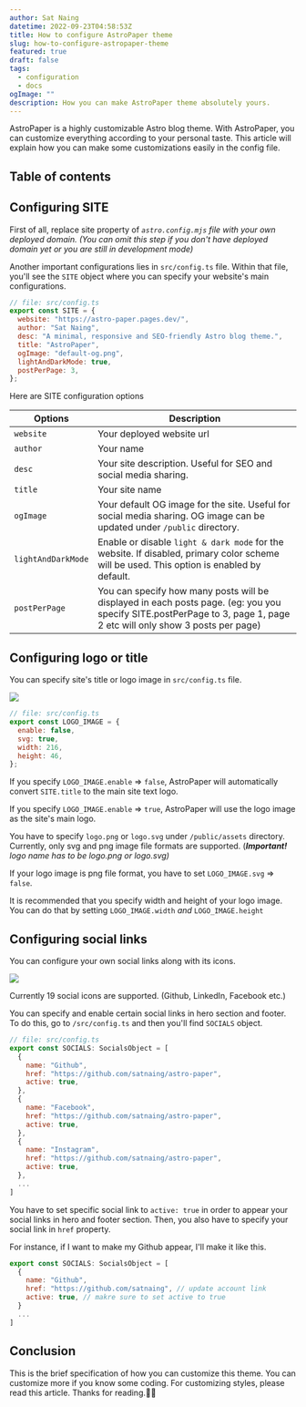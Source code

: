 ```yaml
---
author: Sat Naing
datetime: 2022-09-23T04:58:53Z
title: How to configure AstroPaper theme
slug: how-to-configure-astropaper-theme
featured: true
draft: false
tags:
  - configuration
  - docs
ogImage: ""
description: How you can make AstroPaper theme absolutely yours.
---
```


AstroPaper is a highly customizable Astro blog theme. With AstroPaper, you can customize everything according to your personal taste. This article will explain how you can make some customizations easily in the config file.

## Table of contents

## Configuring SITE

First of all, replace site property of _`astro.config.mjs` file with your own deployed domain. (You can omit this step if you don't have deployed domain yet or you are still in development mode)_

Another important configurations lies in `src/config.ts` file. Within that file, you'll see the `SITE` object where you can specify your website's main configurations.

```js
// file: src/config.ts
export const SITE = {
  website: "https://astro-paper.pages.dev/",
  author: "Sat Naing",
  desc: "A minimal, responsive and SEO-friendly Astro blog theme.",
  title: "AstroPaper",
  ogImage: "default-og.png",
  lightAndDarkMode: true,
  postPerPage: 3,
};
```

Here are SITE configuration options

| Options            | Description                                                                                                                                                          |
| ------------------ | -------------------------------------------------------------------------------------------------------------------------------------------------------------------- |
| `website`          | Your deployed website url                                                                                                                                            |
| `author`           | Your name                                                                                                                                                            |
| `desc`             | Your site description. Useful for SEO and social media sharing.                                                                                                      |
| `title`            | Your site name                                                                                                                                                       |
| `ogImage`          | Your default OG image for the site. Useful for social media sharing. OG image can be updated under `/public` directory.                                              |
| `lightAndDarkMode` | Enable or disable `light & dark mode` for the website. If disabled, primary color scheme will be used. This option is enabled by default.                            |
| `postPerPage`      | You can specify how many posts will be displayed in each posts page. (eg: you you specify SITE.postPerPage to 3, page 1, page 2 etc will only show 3 posts per page) |

## Configuring logo or title

You can specify site's title or logo image in `src/config.ts` file.

![](https://res.cloudinary.com/noezectz/v1663911318/astro-paper/AstroPaper-logo-config_goff5l.png)

```js
// file: src/config.ts
export const LOGO_IMAGE = {
  enable: false,
  svg: true,
  width: 216,
  height: 46,
};
```

If you specify `LOGO_IMAGE.enable` => `false`, AstroPaper will automatically convert `SITE.title` to the main site text logo.

If you specify `LOGO_IMAGE.enable` => `true`, AstroPaper will use the logo image as the site's main logo.

You have to specify `logo.png` or `logo.svg` under `/public/assets` directory. Currently, only svg and png image file formats are supported. (**_Important!_** _logo name has to be logo.png or logo.svg)_

If your logo image is png file format, you have to set `LOGO_IMAGE.svg` => `false`.

It is recommended that you specify width and height of your logo image. You can do that by setting `LOGO_IMAGE.width` _and_ `LOGO_IMAGE.height`

## Configuring social links

You can configure your own social links along with its icons.

![](https://res.cloudinary.com/noezectz/v1663914759/astro-paper/astro-paper-socials_tkcjgq.png)

Currently 19 social icons are supported. (Github, LinkedIn, Facebook etc.)

You can specify and enable certain social links in hero section and footer. To do this, go to `/src/config.ts` and then you'll find `SOCIALS` object.

```js
// file: src/config.ts
export const SOCIALS: SocialsObject = [
  {
    name: "Github",
    href: "https://github.com/satnaing/astro-paper",
    active: true,
  },
  {
    name: "Facebook",
    href: "https://github.com/satnaing/astro-paper",
    active: true,
  },
  {
    name: "Instagram",
    href: "https://github.com/satnaing/astro-paper",
    active: true,
  },
  ...
]
```

You have to set specific social link to `active: true` in order to appear your social links in hero and footer section. Then, you also have to specify your social link in `href` property.

For instance, if I want to make my Github appear, I'll make it like this.

```js
export const SOCIALS: SocialsObject = [
  {
    name: "Github",
    href: "https://github.com/satnaing", // update account link
    active: true, // makre sure to set active to true
  }
  ...
]
```

## Conclusion

This is the brief specification of how you can customize this theme. You can customize more if you know some coding. For customizing styles, please read this article. Thanks for reading.✌🏻
